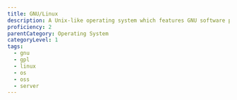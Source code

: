 ```yaml
---
title: GNU/Linux
description: A Unix-like operating system which features GNU software packages, uses the Linux kernel and is assembled under the model of free and open-source software development and distribution.
proficiency: 2
parentCategory: Operating System
categoryLevel: 1
tags:
  - gnu 
  - gpl
  - linux
  - os
  - oss
  - server
---
```

